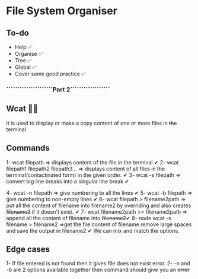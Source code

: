 # File System Organiser

## To-do
<!-- Task List -->
- Help  ✅
- Organise  ✅
- Tree  ✅
- Global  ✅
- Cover some good practice  ✅

### `````````````````````Part 2``````````````````

## Wcat 🚀🚀

It is used to display or make a copy content of one or more files in ~~the~~ terminal

## Commands

1- wcat filepath => displays content of the file in the terminal ✔
2- wcat filepath1 filepath2 filepath3... => displays content of all files in the terminal(contactinated form) in the given order. ✔
3- wcat -s filepath => convert big line breaks into a singular line break ✔

4- wcat -n filepath => give numbering to all the lines  ✔
5- wcat -b filepath => give numbering to non-empty lines  ✔
6- wcat filepath > filename2path => put all the content of filename into filename2 by overriding and also creates ~~filename2~~ if it doesn't exist. ✔
7- wcat filename2path >> filename2path => append all the content of filename into ~~filename2~~✔
8- node wcat -s filename > filename2 =>get the file content of filename remove large spaces and save the output in filename2 ✔
We can mix and match the options.

## Edge cases

1- If file entered is not found then it gives file does not exist error.
2- -n and -b are 2 options available together then command should give you an ~~error~~

